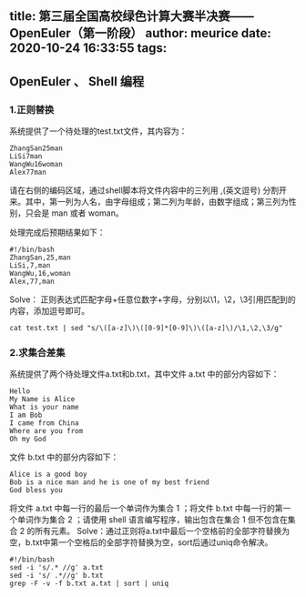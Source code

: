 title: 第三届全国高校绿色计算大赛半决赛——OpenEuler（第一阶段）
author: meurice
date: 2020-10-24 16:33:55
tags:
---
## OpenEuler 、 Shell 编程
### 1.正则替换
系统提供了一个待处理的test.txt文件，其内容为：
```
ZhangSan25man
LiSi7man
WangWu16woman
Alex77man
```
请在右侧的编码区域，通过shell脚本将文件内容中的三列用 ,(英文逗号) 分割开来。其中，第一列为人名，由字母组成；第二列为年龄，由数字组成；第三列为性别，只会是 man 或者 woman。  

处理完成后预期结果如下：
```
#!/bin/bash
ZhangSan,25,man
LiSi,7,man
WangWu,16,woman
Alex,77,man
```
Solve：
正则表达式匹配字母+任意位数字+字母，分别以\1，\2，\3引用匹配到的内容，添加逗号即可。
```Shell
cat test.txt | sed "s/\([a-z]\)\([0-9]*[0-9]\)\([a-z]\)/\1,\2,\3/g"
```

### 2.求集合差集
系统提供了两个待处理文件a.txt和b.txt，其中文件 a.txt 中的部分内容如下：
```
Hello
My Name is Alice
What is your name
I am Bob
I came from China
Where are you from
Oh my God
```
文件 b.txt 中的部分内容如下：
```
Alice is a good boy
Bob is a nice man and he is one of my best friend
God bless you
```
将文件 a.txt 中每一行的最后一个单词作为集合 1 ；将文件 b.txt 中每一行的第一个单词作为集合 2 ；请使用 shell 语言编写程序，输出包含在集合 1 但不包含在集合 2 的所有元素。
Solve：通过正则将a.txt中最后一个空格前的全部字符替换为空，b.txt中第一个空格后的全部字符替换为空，sort后通过uniq命令解决。
```
#!/bin/bash
sed -i 's/.* //g' a.txt
sed -i 's/ .*//g' b.txt
grep -F -v -f b.txt a.txt | sort | uniq
```